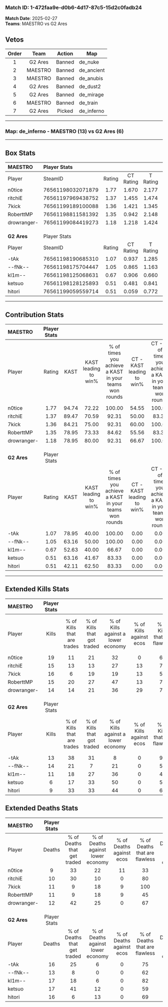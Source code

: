 ### Match ID: 1-472faa9e-d0b6-4d17-87c5-15d2c0fadb24  
**Match Date**: 2025-02-27  
**Teams**: MAESTRO vs G2 Ares  

## Vetos  

| Order | Team | Action | Map |
| :---: | :--: | :----: | --- |
| 1 | G2 Ares | Banned | de_nuke |
| 2 | MAESTRO | Banned | de_ancient |
| 3 | MAESTRO | Banned | de_anubis |
| 4 | G2 Ares | Banned | de_dust2 |
| 5 | G2 Ares | Banned | de_mirage |
| 6 | MAESTRO | Banned | de_train |
| 7 | G2 Ares | Picked | de_inferno |

---  

### **Map**: de_inferno - MAESTRO (13) vs G2 Ares (6)  
---  

## Box Stats  

| **MAESTRO** | Player Stats      |        |           |          |       |       |       |         |        |      |     |
| :- | :- | :-: | :-: | :-: | :-: | :-: | :-: | :-: | :-: | :-: | :-: |
| Player      | SteamID           | Rating | CT Rating | T Rating | KAST  |  ADR  | Kills | Assists | Deaths | K/D  | HS% |
| n0tice      | 76561198032071879 |  1.77  |   1.670   |  2.177   | 94.74 | 115.9 |  19   |    7    |   9    | 2.11 | 63  |
| ritchiE     | 76561197969438752 |  1.37  |   1.455   |  1.474   | 89.47 | 73.3  |  15   |    3    |   10   | 1.50 | 40  |
| 7kick       | 76561199189100088 |  1.36  |   1.421   |  1.345   | 84.21 | 81.7  |  16   |    1    |   11   | 1.45 | 37  |
| RoberttMP   | 76561198811581392 |  1.35  |   0.942   |  2.148   | 78.95 | 94.7  |  15   |    6    |   11   | 1.36 | 33  |
| drowranger- | 76561199084419273 |  1.18  |   1.218   |  1.424   | 78.95 | 71.2  |  14   |    3    |   12   | 1.17 | 71  |
|             |                   |        |           |          |       |       |       |         |        |      |     |
|             |                   |        |           |          |       |       |       |         |        |      |     |
|             |                   |        |           |          |       |       |       |         |        |      |     |
| **G2 Ares** | Player Stats      |        |           |          |       |       |       |         |        |      |     |
| Player      | SteamID           | Rating | CT Rating | T Rating | KAST  |  ADR  | Kills | Assists | Deaths | K/D  | HS% |
| -tAk        | 76561198190685310 |  1.07  |   0.937   |  1.285   | 78.95 | 81.3  |  13   |    6    |   16   | 0.81 | 30  |
| --fNk--     | 76561198175704447 |  1.05  |   0.865   |  1.163   | 63.16 | 77.1  |  14   |    2    |   13   | 1.08 | 35  |
| kl1m--      | 76561198125068631 |  0.67  |   0.906   |  0.660   | 52.63 | 56.6  |  11   |    3    |   17   | 0.65 | 18  |
| ketsuo      | 76561198128125893 |  0.51  |   0.481   |  0.841   | 63.16 | 52.3  |   6   |    5    |   17   | 0.35 | 83  |
| hitori      | 76561199059559714 |  0.51  |   0.059   |  0.772   | 42.11 | 50.6  |   9   |    3    |   16   | 0.56 | 44  |
---  

## Contribution Stats  

| **MAESTRO** | Player Stats |       |                      |                                                        |                           |                                                             |                          |                                                            |
| :- | :-: | :-: | :-: | :-: | :-: | :-: | :-: | :-: |
| Player      |    Rating    | KAST  | KAST leading to win% | % of times you achieve a KAST in your teams won rounds | CT - KAST leading to win% | CT - % of times you achieve a KAST in your teams won rounds | T - KAST leading to win% | T - % of times you achieve a KAST in your teams won rounds |
| n0tice      |     1.77     | 94.74 |        72.22         |                         100.00                         |           54.55           |                           100.00                            |          100.00          |                           100.00                           |
| ritchiE     |     1.37     | 89.47 |        70.59         |                         92.31                          |           50.00           |                            83.33                            |          100.00          |                           100.00                           |
| 7kick       |     1.36     | 84.21 |        75.00         |                         92.31                          |           60.00           |                           100.00                            |          100.00          |                           85.71                            |
| RoberttMP   |     1.35     | 78.95 |        73.33         |                         84.62                          |           55.56           |                            83.33                            |          100.00          |                           85.71                            |
| drowranger- |     1.18     | 78.95 |        80.00         |                         92.31                          |           66.67           |                           100.00                            |          100.00          |                           85.71                            |
|             |              |       |                      |                                                        |                           |                                                             |                          |                                                            |
|             |              |       |                      |                                                        |                           |                                                             |                          |                                                            |
|             |              |       |                      |                                                        |                           |                                                             |                          |                                                            |
| **G2 Ares** | Player Stats |       |                      |                                                        |                           |                                                             |                          |                                                            |
| Player      |    Rating    | KAST  | KAST leading to win% | % of times you achieve a KAST in your teams won rounds | CT - KAST leading to win% | CT - % of times you achieve a KAST in your teams won rounds | T - KAST leading to win% | T - % of times you achieve a KAST in your teams won rounds |
| -tAk        |     1.07     | 78.95 |        40.00         |                         100.00                         |           0.00            |                            0.00                             |          60.00           |                           100.00                           |
| --fNk--     |     1.05     | 63.16 |        50.00         |                         100.00                         |           0.00            |                            0.00                             |          85.71           |                           100.00                           |
| kl1m--      |     0.67     | 52.63 |        40.00         |                         66.67                          |           0.00            |                            0.00                             |          66.67           |                           66.67                            |
| ketsuo      |     0.51     | 63.16 |        41.67         |                         83.33                          |           0.00            |                            0.00                             |          62.50           |                           83.33                            |
| hitori      |     0.51     | 42.11 |        62.50         |                         83.33                          |           0.00            |                            0.00                             |          83.33           |                           83.33                            |
---  

## Extended Kills Stats  

| **MAESTRO** | Player Stats |                            |                            |                                    |                         |                              |                                 |                                       |                    |           |
| :- | :-: | :-: | :-: | :-: | :-: | :-: | :-: | :-: | :-: | :-: |
| Player      |    Kills     | % of Kills that are trades | % of Kills that got traded | % of Kills against a lower economy | % of Kills against ecos | % of Kills that are flawless | % of Kills that are close duels | % of Kills that are assisted by flash | Pistol Round Kills | AWP Kills |
| n0tice      |      19      |             11             |             21             |                 32                 |            0            |              63              |                5                |                   0                   |         0          |     3     |
| ritchiE     |      15      |             13             |             13             |                 27                 |           13            |              73              |                0                |                   7                   |         8          |     1     |
| 7kick       |      16      |             6              |             19             |                 19                 |           13            |              50              |                0                |                   6                   |         1          |     2     |
| RoberttMP   |      15      |             20             |             27             |                 47                 |           13            |              73              |               20                |                   7                   |         0          |     3     |
| drowranger- |      14      |             14             |             21             |                 36                 |           29            |              71              |                0                |                   0                   |         1          |     1     |
|             |              |                            |                            |                                    |                         |                              |                                 |                                       |                    |           |
|             |              |                            |                            |                                    |                         |                              |                                 |                                       |                    |           |
|             |              |                            |                            |                                    |                         |                              |                                 |                                       |                    |           |
| **G2 Ares** | Player Stats |                            |                            |                                    |                         |                              |                                 |                                       |                    |           |
| Player      |    Kills     | % of Kills that are trades | % of Kills that got traded | % of Kills against a lower economy | % of Kills against ecos | % of Kills that are flawless | % of Kills that are close duels | % of Kills that are assisted by flash | Pistol Round Kills | AWP Kills |
| -tAk        |      13      |             38             |             31             |                 8                  |            0            |              92              |                8                |                   0                   |         0          |     1     |
| --fNk--     |      14      |             21             |             7              |                 21                 |            0            |              57              |                7                |                   0                   |         0          |     0     |
| kl1m--      |      11      |             18             |             27             |                 36                 |            0            |              45              |                0                |                   9                   |         5          |     1     |
| ketsuo      |      6       |             17             |             33             |                 50                 |            0            |              50              |               17                |                   0                   |         0          |     1     |
| hitori      |      9       |             33             |             33             |                 44                 |            0            |              67              |               11                |                   0                   |         0          |     1     |
## Extended Deaths Stats  

| **MAESTRO** | Player Stats |                             |                                   |                          |                               |                            |                           |               |
| :- | :-: | :-: | :-: | :-: | :-: | :-: | :-: | :-: |
| Player      |    Deaths    | % of Deaths that get traded | % of Deaths against lower economy | % of Deaths against ecos | % of Deaths that are flawless | % of Deaths that are close | % of Deaths while blinded | Deaths to AWP |
| n0tice      |      9       |             33              |                22                 |            11            |              33               |             11             |             0             |       3       |
| ritchiE     |      10      |             30              |                10                 |            0             |              80               |             0              |            10             |       2       |
| 7kick       |      11      |              9              |                18                 |            9             |              100              |             0              |             0             |       0       |
| RoberttMP   |      11      |              9              |                18                 |            9             |              45               |             18             |             0             |       0       |
| drowranger- |      12      |             42              |                25                 |            0             |              67               |             8              |             0             |       0       |
|             |              |                             |                                   |                          |                               |                            |                           |               |
|             |              |                             |                                   |                          |                               |                            |                           |               |
|             |              |                             |                                   |                          |                               |                            |                           |               |
| **G2 Ares** | Player Stats |                             |                                   |                          |                               |                            |                           |               |
| Player      |    Deaths    | % of Deaths that get traded | % of Deaths against lower economy | % of Deaths against ecos | % of Deaths that are flawless | % of Deaths that are close | % of Deaths while blinded | Deaths to AWP |
| -tAk        |      16      |             25              |                 6                 |            0             |              75               |             13             |             0             |       3       |
| --fNk--     |      13      |              8              |                 0                 |            0             |              62               |             8              |             0             |       1       |
| kl1m--      |      17      |             18              |                 6                 |            0             |              82               |             0              |             6             |       4       |
| ketsuo      |      17      |             41              |                12                 |            0             |              59               |             6              |            12             |       1       |
| hitori      |      16      |              6              |                13                 |            0             |              69               |             0              |             0             |       1       |
